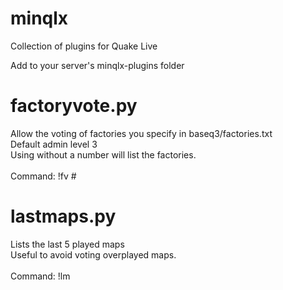 # minqlx
Collection of plugins for Quake Live

Add to your server's minqlx-plugins folder
<br/>
# factoryvote.py
Allow the voting of factories you specify in baseq3/factories.txt<br>
Default admin level 3<br>
Using without a number will list the factories.<br>
<br>
Command: !fv #
<br/>

# lastmaps.py
Lists the last 5 played maps<br>
Useful to avoid voting overplayed maps.<br>
<br>
Command: !lm
